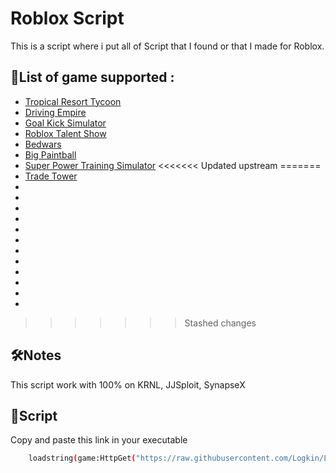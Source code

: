 # Roblox Script

This is a script where i put all of Script that I found or that I made for Roblox. 




## 🚀List of game supported :

- [Tropical Resort Tycoon](https://www.roblox.com/games/5534174456/Tropical-Resort-Tycoon)
- [Driving Empire](https://www.roblox.com/games/3351674303/BIG-UPDATE-Driving-Empire)
- [Goal Kick Simulator](https://www.roblox.com/games/9281034297/UPD-X5-3-Goal-Kick-Simulator)
- [Roblox Talent Show](https://www.roblox.com/games/10851599/Roblox-Talent-Show)
- [Bedwars](https://www.roblox.com/games/6872265039/BedWars-PENGUIN-SURVIVAL)
- [Big Paintball](https://www.roblox.com/games/3527629287/BIG-Paintball)
- [Super Power Training Simulator](https://www.roblox.com/games/2202352383/Super-Power-Training-Simulator)
<<<<<<< Updated upstream
=======
- [Trade Tower](https://www.roblox.com/games/5023820864/Trade-Tower)
- []()
- []()
- []()
- []()
- []()
- []()
- []()
- []()
- []()
- []()
- []()
- []()

>>>>>>> Stashed changes


## 🛠Notes

This script work with 100% on KRNL, JJSploit, SynapseX


## 🔗Script

Copy and paste this link in your executable

```bash
    loadstring(game:HttpGet("https://raw.githubusercontent.com/Logkin/LogkinRobloxScriptHub/91d68f888099fa4becdeee8406a9a9f0b38e271e/guiscript.txt", true))()
```
